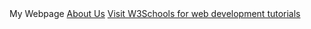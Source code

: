<head>
My Webpage
</head>
<body>
    <a href="about_us.html">About Us</a>
    <a href="https://www.w3schools.com" target="_blank" rel="noopener noreferrer">Visit W3Schools for web development tutorials</a>
</body>

